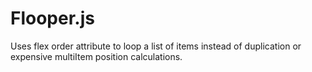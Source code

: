 # Flooper.js
Uses flex order attribute to loop a list of items instead of duplication or expensive multiItem position calculations.
